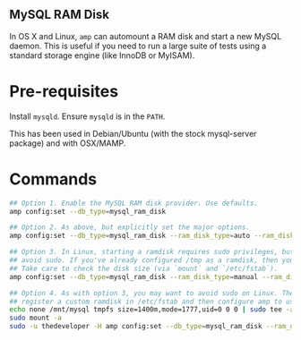 ## MySQL RAM Disk

In OS X and Linux, `amp` can automount a RAM disk and start a new MySQL
daemon.  This is useful if you need to run a large suite of tests using a
standard storage engine (like InnoDB or MyISAM).

# Pre-requisites

Install `mysqld`. Ensure `mysqld` is in the `PATH`.

This has been used in Debian/Ubuntu (with the stock mysql-server package)
and with OSX/MAMP.

# Commands

```bash
## Option 1. Enable the MySQL RAM disk provider. Use defaults.
amp config:set --db_type=mysql_ram_disk

## Option 2. As above, but explicitly set the major options.
amp config:set --db_type=mysql_ram_disk --ram_disk_type=auto --ram_disk_dir=/home/myuser/.amp/ram_disk --ram_disk_size=500

## Option 3. In Linux, starting a ramdisk requires sudo privileges, but you may want to
## avoid sudo. If you've already configured /tmp as a ramdisk, then you can use that instead.
## Take care to check the disk size (via `mount` and `/etc/fstab`).
amp config:set --db_type=mysql_ram_disk --ram_disk_type=manual --ram_disk_dir=/tmp/amp_ram_disk

## Option 4. As with option 3, you may want to avoid sudo on Linux. The administrator can
## register a custom ramdisk in /etc/fstab and then configure amp to use that.
echo none /mnt/mysql tmpfs size=1400m,mode=1777,uid=0 0 0 | sudo tee -a /etc/motd
sudo mount -a
sudo -u thedeveloper -H amp config:set --db_type=mysql_ram_disk --ram_disk_type=manual --ram_disk_dir=/mnt/mysql
```
